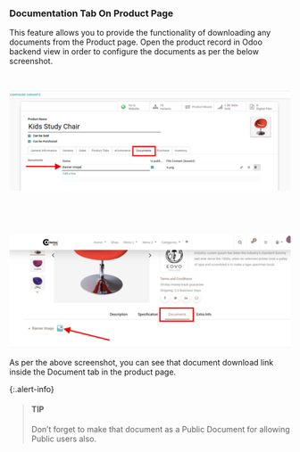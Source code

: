 
### Documentation Tab On Product Page



This feature allows you to provide the functionality of downloading any documents from the Product page. Open the product record in Odoo backend view in order to configure the documents as per the below screenshot.


 


![](./images/34-1.png)


 


 


![](./images/34-2.png)


As per the above screenshot, you can see that document download link inside the Document tab in the product page.



{:.alert-info} 
> 
> #### TIP
> 
> Don’t forget to make that document as a Public Document for allowing Public users also.
> 
> 
> 



